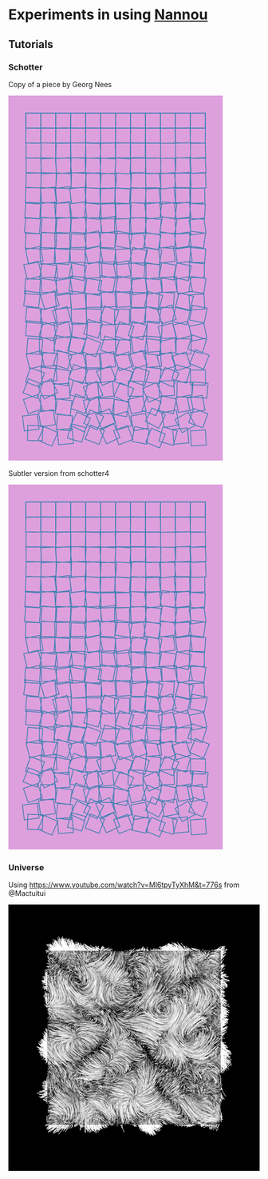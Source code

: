 # Experiments in using [Nannou](nannou.cc)

## Tutorials

### Schotter

Copy of a piece by Georg Nees

![schotter2](images/schotter2.png)

Subtler version from schotter4

![schotter4](images/schotter2.png)

### Universe

Using https://www.youtube.com/watch?v=Ml6tpyTyXhM&t=776s from @Mactuitui

![universe](images/universe.png)
